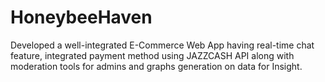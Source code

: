 # HoneybeeHaven
Developed a well-integrated E-Commerce Web App having real-time chat feature, integrated payment method using JAZZCASH API along with moderation tools for admins and graphs generation on data for Insight.
